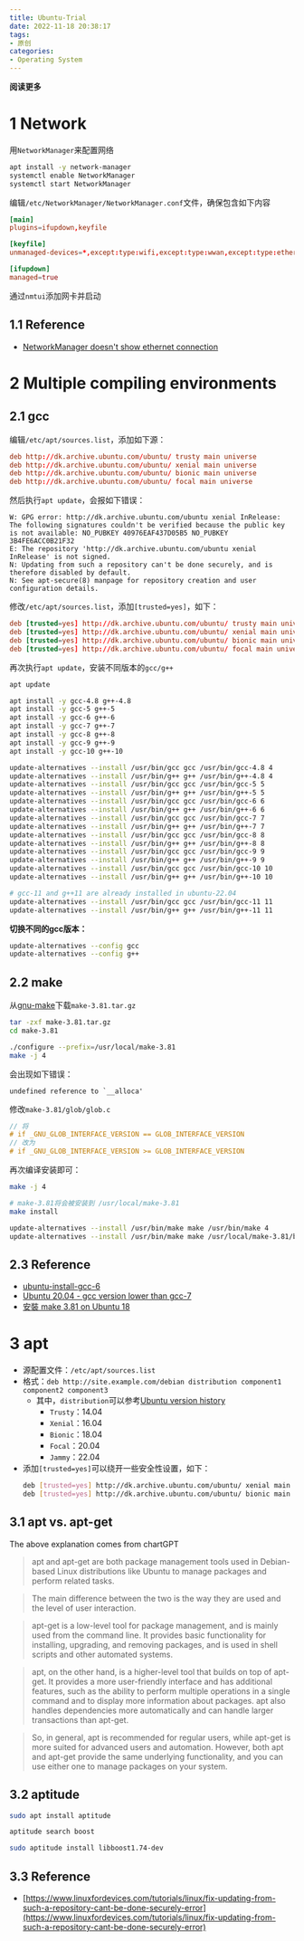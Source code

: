 ```yaml
---
title: Ubuntu-Trial
date: 2022-11-18 20:38:17
tags: 
- 原创
categories: 
- Operating System
---
```


**阅读更多**

<!--more-->

# 1 Network

用`NetworkManager`来配置网络

```sh
apt install -y network-manager
systemctl enable NetworkManager
systemctl start NetworkManager
```

编辑`/etc/NetworkManager/NetworkManager.conf`文件，确保包含如下内容

```conf
[main]
plugins=ifupdown,keyfile

[keyfile]
unmanaged-devices=*,except:type:wifi,except:type:wwan,except:type:ethernet

[ifupdown]
managed=true
```

通过`nmtui`添加网卡并启动

## 1.1 Reference

* [NetworkManager doesn't show ethernet connection](https://askubuntu.com/questions/904545/networkmanager-doesnt-show-ethernet-connection)

# 2 Multiple compiling environments

## 2.1 gcc

编辑`/etc/apt/sources.list`，添加如下源：

```conf
deb http://dk.archive.ubuntu.com/ubuntu/ trusty main universe
deb http://dk.archive.ubuntu.com/ubuntu/ xenial main universe
deb http://dk.archive.ubuntu.com/ubuntu/ bionic main universe
deb http://dk.archive.ubuntu.com/ubuntu/ focal main universe
```

然后执行`apt update`，会报如下错误：

```
W: GPG error: http://dk.archive.ubuntu.com/ubuntu xenial InRelease: The following signatures couldn't be verified because the public key is not available: NO_PUBKEY 40976EAF437D05B5 NO_PUBKEY 3B4FE6ACC0B21F32
E: The repository 'http://dk.archive.ubuntu.com/ubuntu xenial InRelease' is not signed.
N: Updating from such a repository can't be done securely, and is therefore disabled by default.
N: See apt-secure(8) manpage for repository creation and user configuration details.
```

修改`/etc/apt/sources.list`，添加`[trusted=yes]`，如下：

```conf
deb [trusted=yes] http://dk.archive.ubuntu.com/ubuntu/ trusty main universe
deb [trusted=yes] http://dk.archive.ubuntu.com/ubuntu/ xenial main universe
deb [trusted=yes] http://dk.archive.ubuntu.com/ubuntu/ bionic main universe
deb [trusted=yes] http://dk.archive.ubuntu.com/ubuntu/ focal main universe
```

再次执行`apt update`，安装不同版本的`gcc/g++`

```sh
apt update

apt install -y gcc-4.8 g++-4.8
apt install -y gcc-5 g++-5
apt install -y gcc-6 g++-6
apt install -y gcc-7 g++-7
apt install -y gcc-8 g++-8
apt install -y gcc-9 g++-9
apt install -y gcc-10 g++-10

update-alternatives --install /usr/bin/gcc gcc /usr/bin/gcc-4.8 4
update-alternatives --install /usr/bin/g++ g++ /usr/bin/g++-4.8 4
update-alternatives --install /usr/bin/gcc gcc /usr/bin/gcc-5 5
update-alternatives --install /usr/bin/g++ g++ /usr/bin/g++-5 5
update-alternatives --install /usr/bin/gcc gcc /usr/bin/gcc-6 6
update-alternatives --install /usr/bin/g++ g++ /usr/bin/g++-6 6
update-alternatives --install /usr/bin/gcc gcc /usr/bin/gcc-7 7
update-alternatives --install /usr/bin/g++ g++ /usr/bin/g++-7 7
update-alternatives --install /usr/bin/gcc gcc /usr/bin/gcc-8 8
update-alternatives --install /usr/bin/g++ g++ /usr/bin/g++-8 8
update-alternatives --install /usr/bin/gcc gcc /usr/bin/gcc-9 9
update-alternatives --install /usr/bin/g++ g++ /usr/bin/g++-9 9
update-alternatives --install /usr/bin/gcc gcc /usr/bin/gcc-10 10
update-alternatives --install /usr/bin/g++ g++ /usr/bin/g++-10 10

# gcc-11 and g++11 are already installed in ubuntu-22.04
update-alternatives --install /usr/bin/gcc gcc /usr/bin/gcc-11 11
update-alternatives --install /usr/bin/g++ g++ /usr/bin/g++-11 11
```

**切换不同的gcc版本：**

```sh
update-alternatives --config gcc
update-alternatives --config g++
```

## 2.2 make

从[gnu-make](https://ftp.gnu.org/gnu/make/)下载`make-3.81.tar.gz`

```sh
tar -zxf make-3.81.tar.gz
cd make-3.81

./configure --prefix=/usr/local/make-3.81
make -j 4
```

会出现如下错误：

```
undefined reference to `__alloca'
```

修改`make-3.81/glob/glob.c`

```cpp
// 将
# if _GNU_GLOB_INTERFACE_VERSION == GLOB_INTERFACE_VERSION
// 改为
# if _GNU_GLOB_INTERFACE_VERSION >= GLOB_INTERFACE_VERSION
```

再次编译安装即可：

```sh
make -j 4

# make-3.81将会被安装到 /usr/local/make-3.81
make install
```

```sh
update-alternatives --install /usr/bin/make make /usr/bin/make 4
update-alternatives --install /usr/bin/make make /usr/local/make-3.81/bin 3
```

## 2.3 Reference

* [ubuntu-install-gcc-6](https://gist.github.com/zuyu/7d5682a5c75282c596449758d21db5ed)
* [Ubuntu 20.04 - gcc version lower than gcc-7](https://askubuntu.com/questions/1235819/ubuntu-20-04-gcc-version-lower-than-gcc-7)
* [安裝 make 3.81 on Ubuntu 18](https://noiseyou99.medium.com/%E5%AE%89%E8%A3%9D-make-3-81-on-ubuntu-18-71350c1569e0)

# 3 apt

* 源配置文件：`/etc/apt/sources.list`
* 格式：`deb http://site.example.com/debian distribution component1 component2 component3`
    * 其中，`distribution`可以参考[Ubuntu version history](https://en.wikipedia.org/wiki/Ubuntu_version_history)
        * `Trusty`：14.04
        * `Xenial`：16.04
        * `Bionic`：18.04
        * `Focal`：20.04
        * `Jammy`：22.04
* 添加`[trusted=yes]`可以绕开一些安全性设置，如下：
    ```sh
    deb [trusted=yes] http://dk.archive.ubuntu.com/ubuntu/ xenial main universe
    deb [trusted=yes] http://dk.archive.ubuntu.com/ubuntu/ bionic main universe
    ```

## 3.1 apt vs. apt-get

The above explanation comes from chartGPT

> apt and apt-get are both package management tools used in Debian-based Linux distributions like Ubuntu to manage packages and perform related tasks.

> The main difference between the two is the way they are used and the level of user interaction.

> apt-get is a low-level tool for package management, and is mainly used from the command line. It provides basic functionality for installing, upgrading, and removing packages, and is used in shell scripts and other automated systems.

> apt, on the other hand, is a higher-level tool that builds on top of apt-get. It provides a more user-friendly interface and has additional features, such as the ability to perform multiple operations in a single command and to display more information about packages. apt also handles dependencies more automatically and can handle larger transactions than apt-get.

> So, in general, apt is recommended for regular users, while apt-get is more suited for advanced users and automation. However, both apt and apt-get provide the same underlying functionality, and you can use either one to manage packages on your system.

## 3.2 aptitude

```sh
sudo apt install aptitude

aptitude search boost

sudo aptitude install libboost1.74-dev
```

## 3.3 Reference

* [https://www.linuxfordevices.com/tutorials/linux/fix-updating-from-such-a-repository-cant-be-done-securely-error](https://www.linuxfordevices.com/tutorials/linux/fix-updating-from-such-a-repository-cant-be-done-securely-error)
